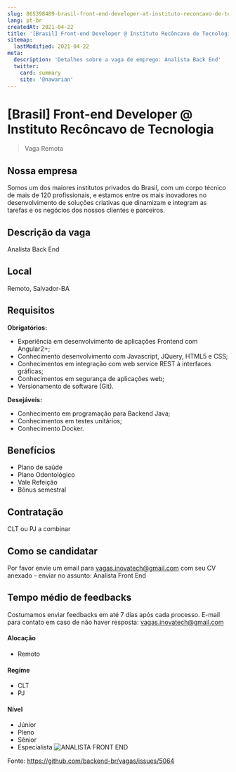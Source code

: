 ```yaml
---
slug: 865398489-brasil-front-end-developer-at-instituto-reconcavo-de-tecnologia
lang: pt-br
createdAt: 2021-04-22
title: '[Brasil] Front-end Developer @ Instituto Recôncavo de Tecnologia - Vaga de Emprego'
sitemap:
  lastModified: 2021-04-22
meta:
  description: 'Detalhes sobre a vaga de emprego: Analista Back End'
  twitter:
    card: summary
    site: '@nawarian'
---
```


# [Brasil] Front-end Developer @ Instituto Recôncavo de Tecnologia

<!--
==================================================
Caso a vaga for remoto durante a pandemia informar no texto "Remoto durante o covid"
==================================================
-->
<!-- 
==================================================
POR FAVOR, SÓ POSTE SE A VAGA FOR PARA BACK-END!

Não faça distinção de gênero no título da vaga.

Use: "Back-End Developer" ao invés de 
"Desenvolvedor Back-End" \o/

[Brasil] Front-end Developer @ Instituto Recôncavo de Tecnologia
==================================================
-->
<!--
==================================================
Caso a vaga for remoto durante a pandemia deixar a linha abaixo
==================================================
-->
> Vaga Remota

## Nossa empresa

Somos um dos maiores institutos privados do Brasil, com um corpo técnico de mais de 120 profissionais, e estamos entre os mais inovadores no desenvolvimento de soluções criativas que dinamizam e integram as tarefas e os negócios dos nossos clientes e parceiros.

## Descrição da vaga

Analista Back End

## Local

Remoto, Salvador-BA

## Requisitos

**Obrigatórios:**
- Experiência em desenvolvimento de aplicações Frontend com Angular2+;
- Conhecimento desenvolvimento com Javascript, JQuery, HTML5 e CSS;
- Conhecimentos em integração com web service REST à interfaces gráficas;
- Conhecimentos em segurança de aplicações web;
- Versionamento de software (Git).

**Desejáveis:**
- Conhecimento em programação para Backend Java;
- Conhecimentos em testes unitários;
- Conhecimento Docker.

## Benefícios

- Plano de saúde
- Plano Odontológico
- Vale Refeição
- Bônus semestral

## Contratação

CLT ou PJ a combinar

## Como se candidatar

Por favor envie um email para vagas.inovatech@gmail.com com seu CV anexado - enviar no assunto: Analista Front End

## Tempo médio de feedbacks

Costumamos enviar feedbacks em até 7 dias após cada processo.
E-mail para contato em caso de não haver resposta: vagas.inovatech@gmail.com

#### Alocação

- Remoto

#### Regime
- CLT
- PJ

#### Nível
- Júnior
- Pleno
- Sênior
- Especialista
![ANALISTA FRONT END](https://user-images.githubusercontent.com/83031988/115774844-76444f00-a388-11eb-87f2-631fb96a2312.png)




Fonte: https://github.com/backend-br/vagas/issues/5064